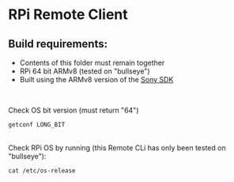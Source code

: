 # RPi Remote Client

## Build requirements:

- Contents of this folder must remain together
- RPi 64 bit ARMv8 (tested on "bullseye")
- Built using the ARMv8 version of the [Sony SDK](https://support.d-imaging.sony.co.jp/app/sdk/en/index.html)

<br>

Check OS bit version (must return "64")
```
getconf LONG_BIT
```

<br>
Check RPi OS by running (this Remote CLi has only been tested on "bullseye"):

```
cat /etc/os-release
```